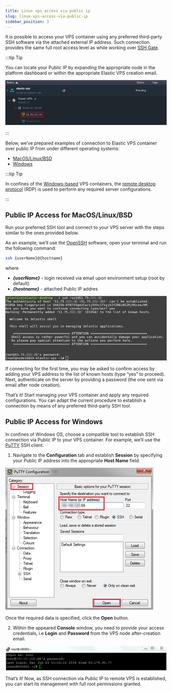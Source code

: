 ```yaml
---
title: Linux vps access via public ip
slug: linux-vps-access-via-public-ip
sidebar_position: 3
---
```


It is possible to access your VPS container using any preferred third-party SSH software via the attached external IP address. Such connection provides the same full root access level as while working over [SSH Gate](/docs/Elastic%20VPS/Elastic%20VPS%20Management/Linux%20VPS%20Access%20via%20SSH%20Gate).

:::tip Tip

You can locate your Public IP by expanding the appropriate node in the platform dashboard or within the appropriate Elastic VPS creation email.

<div style={{
    display:'flex',
    justifyContent: 'center',
    margin: '0 0 1rem 0'
}}>

![Locale Dropdown](./img/LinuxVPSAccessviaPublicIP/01-elastic-vps-public-ip-address.png)

</div>

:::

Below, we’ve prepared examples of connection to Elastic VPS container over public IP from under different operating systems:

- [MacOS/Linux/BSD](/docs/Elastic%20VPS/Elastic%20VPS%20Management/Linux%20VPS%20Access%20via%20Public%20IP#public-ip-access-for-macoslinuxbsd)
- [Windows](/docs/Elastic%20VPS/Elastic%20VPS%20Management/Linux%20VPS%20Access%20via%20Public%20IP#public-ip-access-for-windows)

:::tip Tip

In confines of the [Windows-based](/docs/Windows&.NET/Windows%20Server%20VM) VPS containers, the [remote desktop protocol](/docs/windows-and-.NET/windows-rd-access) (RDP) is used to perform any required server configurations.

:::

## Public IP Access for MacOS/Linux/BSD

Run your preferred SSH tool and connect to your VPS server with the steps similar to the ones provided below.

As an example, we’ll use the [OpenSSH](https://www.openssh.com/) software, open your terminal and run the following command:

```bash
ssh {userName}@{hostname}
```

where

- **_{userName}_** - login received via email upon environment setup (root by default)
- **_{hostname}_** - attached Public IP addres

<div style={{
    display:'flex',
    justifyContent: 'center',
    margin: '0 0 1rem 0'
}}>

![Locale Dropdown](./img/LinuxVPSAccessviaPublicIP/02-elastic-vps-ssh-connection-via-public-ip-.png)

</div>

If connecting for the first time, you may be asked to confirm access by adding your VPS address to the list of known hosts (type “yes” to proceed). Next, authenticate on the server by providing a password (the one sent via email after node creation).

That’s it! Start managing your VPS container and apply any required configurations. You can adapt the current procedure to establish a connection by means of any preferred third-party SSH tool.

## Public IP Access for Windows

In confines of Windows OS, choose a compatible tool to establish SSH connection via Public IP to your VPS container. For example, we’ll use the [PuTTY](https://www.chiark.greenend.org.uk/~sgtatham/putty/) SSH client.

1. Navigate to the **Configuration** tab and establish **Session** by specifying your Public IP address into the appropriate **Host Name** field.

<div style={{
    display:'flex',
    justifyContent: 'center',
    margin: '0 0 1rem 0'
}}>

![Locale Dropdown](./img/LinuxVPSAccessviaPublicIP/03--elastic-vps-putty-shh-connection.png)

</div>

Once the required data is specified, click the **Open** button.

2. Within the appeared **Console** window, you need to provide your access credentials, i.e **Login** and **Password** from the VPS node after-creation email.

<div style={{
    display:'flex',
    justifyContent: 'center',
    margin: '0 0 1rem 0'
}}>

![Locale Dropdown](./img/LinuxVPSAccessviaPublicIP/04--elastic-vps-putty-shh-connection-authentication.png)

</div>

That’s it! Now, as SSH connection via Public IP to remote VPS is established, you can start its management with full root permissions granted.
